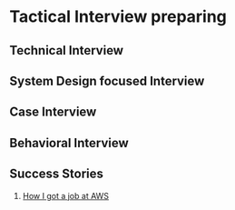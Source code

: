 # Tactical Interview preparing
## Technical Interview
## System Design focused Interview
## Case Interview
## Behavioral Interview

## Success Stories
1. [How I got a job at AWS](https://dev.to/winstonpuckett/how-i-got-a-job-at-aws-5hm3)
